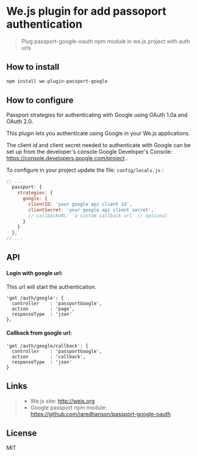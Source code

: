 # We.js plugin for add passoport authentication

> Plug passport-google-oauth npm module in we.js project with auth urls

## How to install

```sh
npm install we-plugin-passport-google
```

## How to configure

Passport strategies for authenticating with Google using OAuth 1.0a and OAuth 2.0.

This plugin lets you authenticate using Google in your We.js applications.

The client id and client secret needed to authenticate with Google can be set up from the developer's console Google Developer's Console: https://console.developers.google.com/project .

To configure in your project update the file: `config/locals.js` :

```js
// ...
  passport: {
    strategies: {
      google: {
        clientID: 'your google api client id',
        clientSecret: 'your google api client secret',
        // callbackURL: 'a custom callback url' // optional
      }
    }
  },
// ...
```

## API

#### Login with google url:

This url will start the authentication.

    'get /auth/google': {
      controller    : 'passportGoogle',
      action        : 'page',
      responseType  : 'json'
    },

#### Callback from google url:

    'get /auth/google/callback': {
      controller    : 'passportGoogle',
      action        : 'callback',
      responseType  : 'json'
    }


## Links

> * We.js site: http://wejs.org
> * Google passport npm module: https://github.com/jaredhanson/passport-google-oauth

## License

MIT
